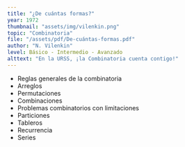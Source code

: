 ```yaml
---
title: "¿De cuántas formas?"
year: 1972
thumbnail: "assets/img/vilenkin.png"
topic: "Combinatoria"
file: "/assets/pdf/De-cuántas-formas.pdf"
author: "N. Vilenkin"
level: Básico - Intermedio - Avanzado
alttext: "En la URSS, ¡la Combinatoria cuenta contigo!"
---
```


<ul class="list-group list-group-flush">
  <li class="list-group-item">Reglas generales de la combinatoria</li>
  <li class="list-group-item">Arreglos</li>
  <li class="list-group-item">Permutaciones</li>
  <li class="list-group-item">Combinaciones</li>
  <li class="list-group-item">Problemas combinatorios con limitaciones</li>
  <li class="list-group-item">Particiones</li>
  <li class="list-group-item">Tableros</li>
  <li class="list-group-item">Recurrencia</li>
  <li class="list-group-item">Series</li>
</ul>
